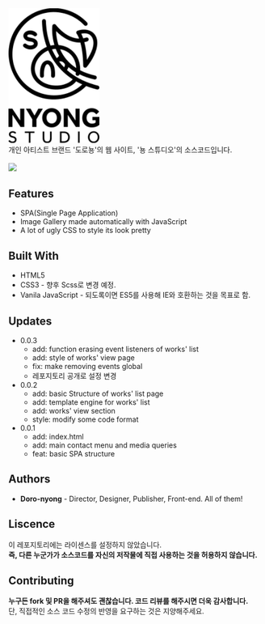 <img src="img/logo_studio_withtypo.svg" width="180">
<br>
개인 아티스트 브랜드 '도로뇽'의 웹 사이트, '뇽 스튜디오'의 소스코드입니다.
<br><br>
<img src="https://img.shields.io/github/stars/Doro-nyong/nyong-studio.svg?style=flat-square">


## Features

* SPA(Single Page Application)
* Image Gallery made automatically with JavaScript
* A lot of ugly CSS to style its look pretty


## Built With

* HTML5
* CSS3 - 향후 Scss로 변경 예정.
* Vanila JavaScript - 되도록이면 ES5를 사용해 IE와 호환하는 것을 목표로 함.


## Updates

* 0.0.3
    * add: function erasing event listeners of works' list
    * add: style of works' view page
    * fix: make removing events global
    * 레포지토리 공개로 설정 변경
* 0.0.2
    * add: basic Structure of works' list page
    * add: template engine for works' list
    * add: works' view section
    * style: modify some code format
* 0.0.1
    * add: index.html
    * add: main contact menu and media queries
    * feat: basic SPA structure


## Authors

* **Doro-nyong** - Director, Designer, Publisher, Front-end. All of them!


## Liscence

이 레포지토리에는 라이센스를 설정하지 않았습니다.<br>
**즉, 다른 누군가가 소스코드를 자신의 저작물에 직접 사용하는 것을 허용하지 않습니다.**


## Contributing

**누구든 fork 및 PR을 해주셔도 괜찮습니다. 코드 리뷰를 해주시면 더욱 감사합니다.**<br>
단, 직접적인 소스 코드 수정의 반영을 요구하는 것은 지양해주세요.
